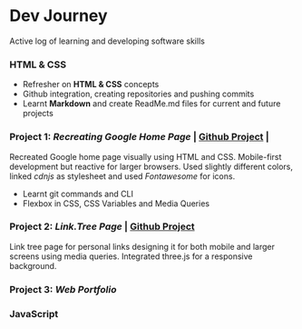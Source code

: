 # Dev Journey

 Active log of learning and developing software skills

### HTML & CSS 

* Refresher on **HTML & CSS** concepts
* Github integration, creating repositories and pushing commits
* Learnt **Markdown** and create ReadMe.md files for current and future projects

### Project 1: *Recreating Google Home Page*  | [Github Project](https://github.com/VishalV28/HTML-CSS-Demo1) |

Recreated Google home page visually using HTML and CSS. Mobile-first development but reactive for larger browsers. Used slightly different colors, linked *cdnjs* as stylesheet and used *Fontawesome* for icons.

* Learnt git commands and CLI
* Flexbox in CSS, CSS Variables and Media Queries

### Project 2: *Link.Tree Page* | [Github Project]()

Link tree page for personal links designing it for both mobile and larger screens using media queries. Integrated three.js for a responsive background.

### Project 3: *Web Portfolio*

### JavaScript
